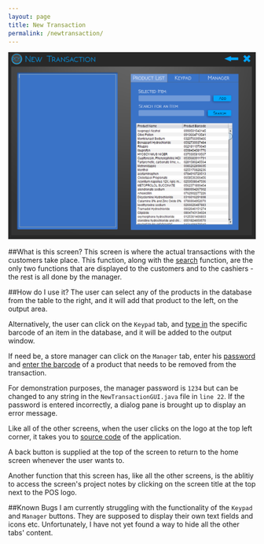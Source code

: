 ```yaml
---
layout: page
title: New Transaction
permalink: /newtransaction/
---
```

![New Transaction](/assets/NewTransaction.png)

##What is this screen?
This screen is where the actual transactions with the customers take place. This function, along with the [search](/search/) function, are the only two functions that are displayed to the customers and to the cashiers - the rest is all done by the manager. 

##How do I use it?
The user can select any of the products in the database from the table to the right, and it will add that product to the left, on the output area. 

Alternatively, the user can click on the `Keypad` tab, and [type in](/assets/NewTransactionGUI_Keypad.png) the specific barcode of an item in the database, and it will be added to the output window. 

If need be, a store manager can click on the `Manager` tab, enter his [password](https://raw.githubusercontent.com/PointOfSaleSystem/pointofsalesystem.github.io/master/assets/ManagerPassword.PNG) and [enter the barcode](/assets/NewTransactionGUI_Manager.png) of a product that needs to be removed from the transaction.

For demonstration purposes, the manager password is `1234` but can be changed to any string in the `NewTransactionGUI.java` file in `line 22`. If the password is entered incorrectly, a dialog pane is brought up to display an error message. 

Like all of the other screens, when the user clicks on the logo at the top left corner, it takes you to [source code](https://github.com/iggnoreza/PointOfSaleSystem) of the application. 

A back button is supplied at the top of the screen to return to the home screen whenever the user wants to.

Another function that this screen has, like all the other screens, is the ablitiy to access the screen's project notes by clicking on the screen title at the top next to the POS logo.

##Known Bugs
I am currently struggling with the functionality of the `Keypad` and `Manager` buttons. They are supposed to display their own text fields and icons etc. Unfortunately, I have not yet found a way  to hide all the other tabs' content. 